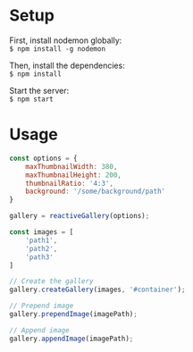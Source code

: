 # Setup

First, install nodemon globally:    
`$ npm install -g nodemon`   

Then, install the dependencies:    
`$ npm install`

Start the server:       
`$ npm start`

# Usage     
```javascript
const options = {
    maxThumbnailWidth: 380,
    maxThumbnailHeight: 200,
    thumbnailRatio: '4:3',
    background: '/some/background/path'
}

gallery = reactiveGallery(options);

const images = [
    'path1',
    'path2',
    'path3'
]

// Create the gallery
gallery.createGallery(images, '#container');

// Prepend image
gallery.prependImage(imagePath);

// Append image
gallery.appendImage(imagePath);
```
